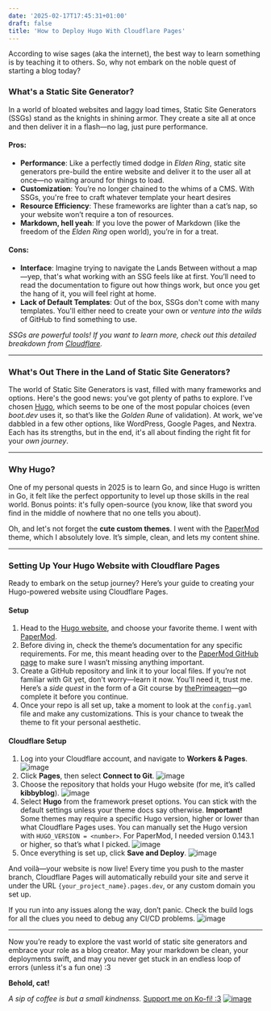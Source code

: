 ```yaml
---
date: '2025-02-17T17:45:31+01:00'
draft: false
title: 'How to Deploy Hugo With Cloudflare Pages'
---
```

According to wise sages (aka the internet), the best way to learn something is by teaching it to others. So, why not embark on the noble quest of starting a blog today?

### What's a Static Site Generator?

In a world of bloated websites and laggy load times, Static Site Generators (SSGs) stand as the knights in shining armor. They create a site all at once and then deliver it in a flash—no lag, just pure performance.

#### Pros:
- **Performance**: Like a perfectly timed dodge in *Elden Ring*, static site generators pre-build the entire website and deliver it to the user all at once—no waiting around for things to load.
- **Customization**: You’re no longer chained to the whims of a CMS. With SSGs, you're free to craft whatever template your heart desires
- **Resource Efficiency**: These frameworks are lighter than a cat’s nap, so your website won’t require a ton of resources.
- **Markdown, hell yeah**: If you love the power of Markdown (like the freedom of the *Elden Ring* open world), you’re in for a treat.

#### Cons:
- **Interface**: Imagine trying to navigate the Lands Between without a map—yep, that's what working with an SSG feels like at first. You’ll need to read the documentation to figure out how things work, but once you get the hang of it, you will feel right at home.
- **Lack of Default Templates**: Out of the box, SSGs don't come with many templates. You'll either need to create your own or *venture into the wilds* of GitHub to find something to use.

*SSGs are powerful tools! If you want to learn more, check out this detailed breakdown from [Cloudflare](https://www.cloudflare.com/learning/performance/static-site-generator/).*

---

### What's Out There in the Land of Static Site Generators?

The world of Static Site Generators is vast, filled with many frameworks and options.
Here's the good news: you’ve got plenty of paths to explore. I’ve chosen [Hugo](https://gohugo.io/), which seems to be one of the most popular choices (even *boot.dev* uses it, so that’s like the *Golden Rune* of validation). At work, we've dabbled in a few other options, like WordPress, Google Pages, and Nextra. Each has its strengths, but in the end, it's all about finding the right fit for your *own  journey*.

---

### Why Hugo?

One of my personal quests in 2025 is to learn Go, and since Hugo is written in Go, it felt like the perfect opportunity to level up those skills in the real world. Bonus points: it's fully open-source (you know, like that sword you find in the middle of nowhere that no one tells you about).

Oh, and let's not forget the **cute custom themes**. I went with the [PaperMod](https://github.com/adityatelange/hugo-PaperMod/) theme, which I absolutely love. It’s simple, clean, and lets my content shine.

---

### Setting Up Your Hugo Website with Cloudflare Pages

Ready to embark on the setup journey? Here’s your guide to creating your Hugo-powered website using Cloudflare Pages.

#### Setup

1. Head to the [Hugo website](https://gohugo.io/), and choose your favorite theme. I went with [PaperMod](https://github.com/adityatelange/hugo-PaperMod/).
2. Before diving in, check the theme’s documentation for any specific requirements. For me, this meant heading over to the [PaperMod GitHub page](https://github.com/adityatelange/hugo-PaperMod/wiki/Installation) to make sure I wasn’t missing anything important.
3. Create a GitHub repository and link it to your local files. If you’re not familiar with Git yet, don't worry—learn it now. You’ll need it, trust me. Here’s a *side quest* in the form of a Git course by [thePrimeagen](https://www.youtube.com/watch?v=rH3zE7VlIMs)—go complete it before you continue. 
4. Once your repo is all set up, take a moment to look at the `config.yaml` file and make any customizations. This is your chance to tweak the theme to fit your personal aesthetic. 

#### Cloudflare Setup

1. Log into your Cloudflare account, and navigate to **Workers & Pages**.
   ![image](images/cf-pages.png)
2. Click **Pages**, then select **Connect to Git**.
   ![image](images/cf-pages2.png)
3. Choose the repository that holds your Hugo website (for me, it’s called **kibbyblog**).
   ![image](images/cf-pages3.png)
4. Select **Hugo** from the framework preset options. You can stick with the default settings unless your theme docs say otherwise. 
   **Important!** Some themes may require a specific Hugo version, higher or lower than what Cloudflare Pages uses. You can manually set the Hugo version with `HUGO_VERSION = <number>`. For PaperMod, I needed version 0.143.1 or higher, so that’s what I picked.
   ![image](images/cf-pages4.png)
5. Once everything is set up, click **Save and Deploy**.
   ![image](images/cf-pages5.png)

And voilà—your website is now live! Every time you push to the master branch, Cloudflare Pages will automatically rebuild your site and serve it under the URL `{your_project_name}.pages.dev`, or any custom domain you set up.

If you run into any issues along the way, don’t panic. Check the build logs for all the clues you need to debug any CI/CD problems. 
![image](images/cf-pages6.png)

---

Now you’re ready to explore the vast world of static site generators and embrace your role as a blog creator. May your markdown be clean, your deployments swift, and may you never get stuck in an endless loop of errors (unless it's a fun one) :3

**Behold, cat!**

*A sip of coffee is but a small kindnenss.*
[Support me on Ko-fi! :3](https://ko-fi.com/mlem_dev)
[![image](images/pierogi-journey.JPG)](https://ko-fi.com/mlem_dev)